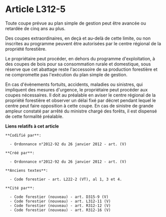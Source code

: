 # Article L312-5

Toute coupe prévue au plan simple de gestion peut être avancée ou retardée de cinq ans au plus.

Des coupes extraordinaires, en deçà et au-delà de cette limite, ou non inscrites au programme peuvent être autorisées par le
centre régional de la propriété forestière.

Le propriétaire peut procéder, en dehors du programme d'exploitation, à des coupes de bois pour sa consommation rurale et
domestique, sous réserve que cet abattage reste l'accessoire de sa production forestière et ne compromette pas l'exécution du
plan simple de gestion.

En cas d'évènements fortuits, accidents, maladies ou sinistres, qui impliquent des mesures d'urgence, le propriétaire peut
procéder aux coupes nécessaires. Il doit au préalable en aviser le centre régional de la propriété forestière et observer un
délai fixé par décret pendant lequel le centre peut faire opposition à cette coupe. En cas de sinistre de grande ampleur
constaté par arrêté du ministre chargé des forêts, il est dispensé de cette formalité préalable.

**Liens relatifs à cet article**

	**Codifié par**:

	  - Ordonnance n°2012-92 du 26 janvier 2012 - art. (V)

	**Créé par**:

	  - Ordonnance n°2012-92 du 26 janvier 2012 - art. (V)

	**Anciens textes**:

	  - Code forestier - art. L222-2 (VT), al 1, 3 et 4.

	**Cité par**:

	  - Code forestier (nouveau) - art. D315-9 (V)
	  - Code forestier (nouveau) - art. L312-11 (V)
	  - Code forestier (nouveau) - art. R312-12 (V)
	  - Code forestier (nouveau) - art. R312-16 (V)
